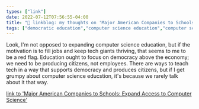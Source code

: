 ```yaml
---
types: ["link"]
date: 2022-07-12T07:56:55-04:00
title: "🔗 linkblog: my thoughts on 'Major American Companies to Schools: Expand Access to Computer Science'"
tags: ["democratic education","computer science education","computer science","education","democratic education","democracy and education","democracy"]
---
```

Look, I'm not opposed to expanding computer science education, but if the motivation is to fill jobs and keep tech giants thriving, that seems to me to be a red flag. Education ought to focus on democracy above the economy; we need to be producing citizens, not employees. There are ways to teach tech in a way that supports democracy and produces citizens, but if I get grumpy about computer science educstion, it's because we rarely talk about it that way.
 

[link to 'Major American Companies to Schools: Expand Access to Computer Science'](https://www.edweek.org/technology/major-american-companies-to-schools-expand-access-to-computer-science/2022/07)
